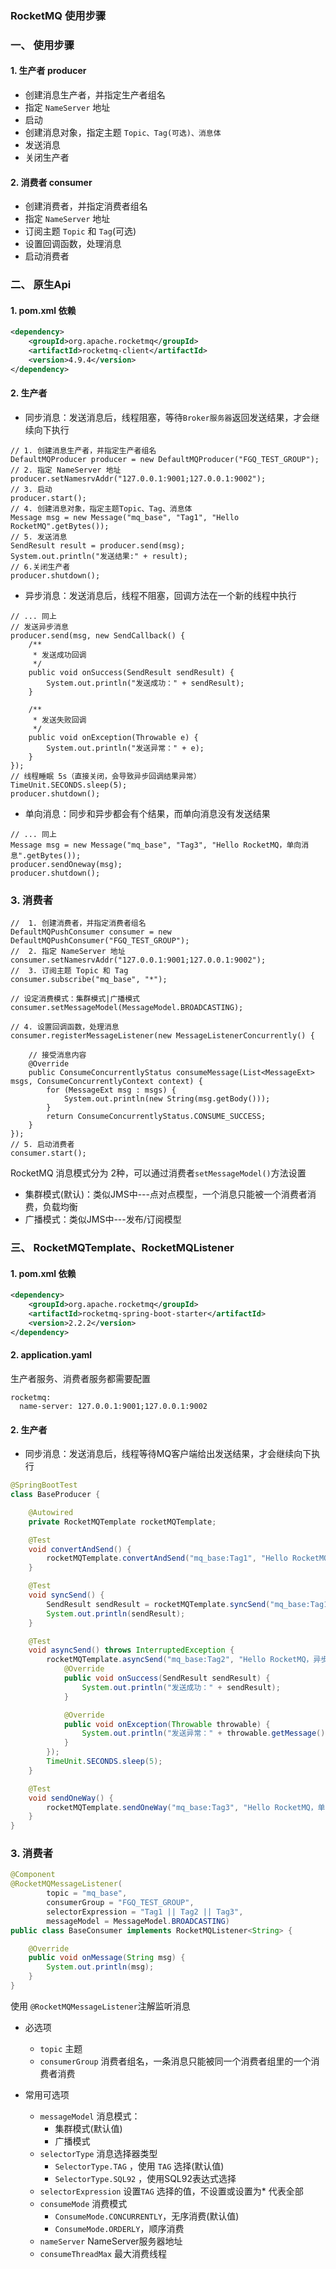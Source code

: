 ###  RocketMQ 使用步骤

###  一、 使用步骤
#### 1. 生产者 producer
* 创建消息生产者，并指定生产者组名
* 指定 `NameServer` 地址
* 启动
* 创建消息对象，指定主题 `Topic、Tag(可选)、消息体`
* 发送消息
* 关闭生产者

#### 2. 消费者 consumer
* 创建消费者，并指定消费者组名
* 指定 `NameServer` 地址
* 订阅主题 `Topic` 和 `Tag`(可选)
* 设置回调函数，处理消息
* 启动消费者



###  二、 原生Api
#### 1. pom.xml 依赖 
```xml
<dependency>
    <groupId>org.apache.rocketmq</groupId>
    <artifactId>rocketmq-client</artifactId>
    <version>4.9.4</version>
</dependency>
```

#### 2. 生产者
* 同步消息：发送消息后，线程阻塞，等待`Broker服务器`返回发送结果，才会继续向下执行

```
// 1. 创建消息生产者，并指定生产者组名
DefaultMQProducer producer = new DefaultMQProducer("FGQ_TEST_GROUP");
// 2. 指定 NameServer 地址
producer.setNamesrvAddr("127.0.0.1:9001;127.0.0.1:9002");
// 3. 启动
producer.start();
// 4. 创建消息对象，指定主题Topic、Tag、消息体
Message msg = new Message("mq_base", "Tag1", "Hello RocketMQ".getBytes());
// 5. 发送消息
SendResult result = producer.send(msg);
System.out.println("发送结果:" + result);
// 6.关闭生产者
producer.shutdown();
```

* 异步消息：发送消息后，线程不阻塞，回调方法在一个新的线程中执行

```
// ... 同上
// 发送异步消息
producer.send(msg, new SendCallback() {
    /**
     * 发送成功回调
     */
    public void onSuccess(SendResult sendResult) {
        System.out.println("发送成功：" + sendResult);
    }

    /**
     * 发送失败回调
     */
    public void onException(Throwable e) {
        System.out.println("发送异常：" + e);
    }
});
// 线程睡眠 5s（直接关闭，会导致异步回调结果异常）
TimeUnit.SECONDS.sleep(5);
producer.shutdown();
```
 
 
* 单向消息：同步和异步都会有个结果，而单向消息没有发送结果

```
// ... 同上
Message msg = new Message("mq_base", "Tag3", "Hello RocketMQ，单向消息".getBytes());
producer.sendOneway(msg);
producer.shutdown();
```
 
 
 
### 3. 消费者
```
//  1. 创建消费者，并指定消费者组名
DefaultMQPushConsumer consumer = new DefaultMQPushConsumer("FGQ_TEST_GROUP");
//  2. 指定 NameServer 地址
consumer.setNamesrvAddr("127.0.0.1:9001;127.0.0.1:9002");
//  3. 订阅主题 Topic 和 Tag
consumer.subscribe("mq_base", "*");

// 设定消费模式：集群模式|广播模式
consumer.setMessageModel(MessageModel.BROADCASTING);

// 4. 设置回调函数，处理消息
consumer.registerMessageListener(new MessageListenerConcurrently() {

    // 接受消息内容
    @Override
    public ConsumeConcurrentlyStatus consumeMessage(List<MessageExt> msgs, ConsumeConcurrentlyContext context) {
        for (MessageExt msg : msgs) {
            System.out.println(new String(msg.getBody()));
        }
        return ConsumeConcurrentlyStatus.CONSUME_SUCCESS;
    }
});
// 5. 启动消费者
consumer.start();
```

RocketMQ 消息模式分为 2种，可以通过消费者`setMessageModel()`方法设置
* 集群模式(默认)：类似JMS中---点对点模型，一个消息只能被一个消费者消费，负载均衡
* 广播模式：类似JMS中---发布/订阅模型


###  三、 RocketMQTemplate、RocketMQListener
#### 1. pom.xml 依赖 
```xml
<dependency>
    <groupId>org.apache.rocketmq</groupId>
    <artifactId>rocketmq-spring-boot-starter</artifactId>
    <version>2.2.2</version>
</dependency>
```

#### 2. application.yaml
生产者服务、消费者服务都需要配置

```
rocketmq:
  name-server: 127.0.0.1:9001;127.0.0.1:9002
```


#### 2. 生产者
* 同步消息：发送消息后，线程等待MQ客户端给出发送结果，才会继续向下执行

```java
@SpringBootTest
class BaseProducer {

    @Autowired
    private RocketMQTemplate rocketMQTemplate;

    @Test
    void convertAndSend() {
        rocketMQTemplate.convertAndSend("mq_base:Tag1", "Hello RocketMQ，普通消息");
    }

    @Test
    void syncSend() {
        SendResult sendResult = rocketMQTemplate.syncSend("mq_base:Tag1", "Hello RocketMQ，同步消息");
        System.out.println(sendResult);
    }

    @Test
    void asyncSend() throws InterruptedException {
        rocketMQTemplate.asyncSend("mq_base:Tag2", "Hello RocketMQ，异步消息", new SendCallback() {
            @Override
            public void onSuccess(SendResult sendResult) {
                System.out.println("发送成功：" + sendResult);
            }

            @Override
            public void onException(Throwable throwable) {
                System.out.println("发送异常：" + throwable.getMessage());
            }
        });
        TimeUnit.SECONDS.sleep(5);
    }

    @Test
    void sendOneWay() {
        rocketMQTemplate.sendOneWay("mq_base:Tag3", "Hello RocketMQ，单向消息");
    }
}
```


 
 
### 3. 消费者
```java
@Component
@RocketMQMessageListener(
        topic = "mq_base",
        consumerGroup = "FGQ_TEST_GROUP",
        selectorExpression = "Tag1 || Tag2 || Tag3",
        messageModel = MessageModel.BROADCASTING)
public class BaseConsumer implements RocketMQListener<String> {

    @Override
    public void onMessage(String msg) {
        System.out.println(msg);
    }
}
```

使用 `@RocketMQMessageListener`注解监听消息
* 必选项
  * `topic` 主题 
  * `consumerGroup` 消费者组名，一条消息只能被同一个消费者组里的一个消费者消费
  
* 常用可选项
  * `messageModel` 消息模式：
    * 集群模式(默认值)
    * 广播模式
  * `selectorType` 消息选择器类型
    * `SelectorType.TAG` ，使用 `TAG` 选择(默认值)
    * `SelectorType.SQL92` ，使用SQL92表达式选择
  * `selectorExpression` 设置`TAG` 选择的值，不设置或设置为* 代表全部
  * `consumeMode` 消费模式
    * `ConsumeMode.CONCURRENTLY`，无序消费(默认值)
    * `ConsumeMode.ORDERLY`，顺序消费
  * `nameServer` NameServer服务器地址
  * `consumeThreadMax` 最大消费线程
